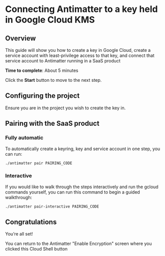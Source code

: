 # Connecting Antimatter to a key held in Google Cloud KMS

## Overview

This guide will show you how to create a key in Google Cloud, create a service account with least-privilege access
to that key, and connect that service account to Antimatter running in a SaaS product

**Time to complete**: About 5 minutes

Click the **Start** button to move to the next step.

## Configuring the project

Ensure you are in the project you wish to create the key in.

<walkthrough-project-setup></walkthrough-project-setup>

## Pairing with the SaaS product

### Fully automatic
To automatically create a keyring, key and service account in one step, you can run:

```sh
./antimatter pair PAIRING_CODE
```

### Interactive

If you would like to walk through the steps interactively and run the gcloud commands yourself, you can run this
command to begin a guided walkthrough:

```sh
./antimatter pair-interactive PAIRING_CODE
```

## Congratulations

<walkthrough-conclusion-trophy></walkthrough-conclusion-trophy>

You’re all set!

You can return to the Antimatter "Enable Encryption" screen where you clicked this Cloud Shell button
